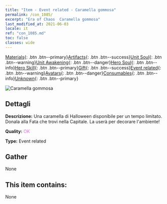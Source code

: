 ```yaml
---
title: "Item - Event related - Caramella gommosa"
permalink: /con_1085/
excerpt: "Era of Chaos  Caramella gommosa"
last_modified_at: 2021-06-03
locale: it
ref: "con_1085.md"
toc: false
classes: wide
---
```

 [Materials](/ItemsIT/){: .btn .btn--primary}[Artifacts](/ItemsIT/Artifacts/){: .btn .btn--success}[Unit Soul](/ItemsIT/UnitSoul/){: .btn .btn--warning}[Unit Awakening](/ItemsIT/UnitAwakening/){: .btn .btn--danger}[Hero Soul](/ItemsIT/HeroSoul/){: .btn .btn--info}[Hero Skill](/ItemsIT/HeroSkill/){: .btn .btn--primary}[Gift](/ItemsIT/Gift/){: .btn .btn--success}[Event related](/ItemsIT/Events/){: .btn .btn--warning}[Avatars](/ItemsIT/Avatars/){: .btn .btn--danger}[Consumables](/ItemsIT/Consumables/){: .btn .btn--info}[Unknown](/ItemsIT/Unknown/){: .btn .btn--primary}

 ![Caramella gommosa](/images/t/i_690011.png)

## Dettagli
 **Descrizione:** Una caramella di Halloween disponibile per un tempo limitato. Donala alla Fata che trovi nella Capitale. La userà per decorare l'ambiente!

 **Quality:** <span style="color: #DA70D6">OK</span>

 **Type:** Event related

## Gather

  None

## This item contains:

  None

